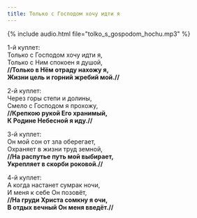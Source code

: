 ```yaml
---
title: Только с Господом хочу идти я
---
```

{% include audio.html file="tolko_s_gospodom_hochu.mp3" %}

1-й куплет:  
Только с Господом хочу идти я,  
Только с Ним спокоен я душой,  
**//Только в Нём отраду нахожу я,  
Жизни цель и горний жребий мой.//**

2-й куплет:  
Через горы степи и долины,  
Смело с Господом я прохожу,  
**//Крепкою рукой Его хранимый,  
К Родине Небесной я иду.//**

3-й куплет:  
Он мой сон от зла оберегает,  
Охраняет в жизни труд земной,  
**//На распутье путь мой выбирает,  
Укрепляет в скорби роковой.//**

4-й куплет:  
А когда настанет сумрак ночи,  
И меня к себе Он позовёт,  
**//На груди Христа сомкну я очи,  
В отдых вечный Он меня введёт.//**
